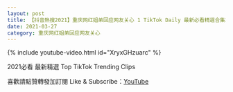 ```yaml
---
layout: post
title: 【抖音熱搜2021】重庆网红姐弟回应网友关心 1 TikTok Daily 最新必看精選合集2021 03 27
date: 2021-03-27
category: 重庆网红姐弟回应网友关心
---
```


{% include youtube-video.html id="XryxGHzuarc" %}

2021必看 最新精選 Top TikTok Trending Clips

喜歡請點贊轉發加訂閱 Like & Subscribe：[YouTube](https://www.youtube.com/channel/UCAoR7VcanIPd04uEq_GIylA/videos)


